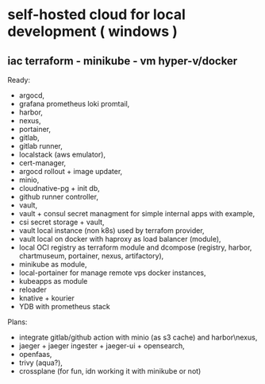 # self-hosted cloud for local development ( windows )
## iac terraform - minikube - vm hyper-v/docker
Ready:
  -  argocd,
  -  grafana prometheus loki promtail,
  -  harbor,
  -  nexus,
  -  portainer,
  -  gitlab,
  -  gitlab runner,
  -  localstack (aws emulator),
  -  cert-manager,
  -  argocd rollout + image updater,
  -  minio,
  -  cloudnative-pg + init db,
  -  github runner controller,
  -  vault,
  -  vault + consul secret managment for simple internal apps with example,
  -  csi secret storage + vault,
  -  vault local instance (non k8s) used by terrafom provider,
  -  vault local on docker with haproxy as load balancer (module),
  -  local OCI registry as terraform module and dcompose (registry, harbor, chartmuseum, portainer, nexus, artifactory),
  -  minikube as module,
  -  local-portainer for manage remote vps docker instances,
  -  kubeapps as module
  -  reloader
  -  knative + kourier
  -  YDB with prometheus stack

Plans: 
  -  integrate gitlab/github action with minio (as s3 cache) and harbor\nexus,
  -  jaeger + jaeger ingester + jaeger-ui + opensearch,
  -  openfaas,
  -  trivy (aqua?),
  -  crossplane (for fun, idn working it with minikube or not)


